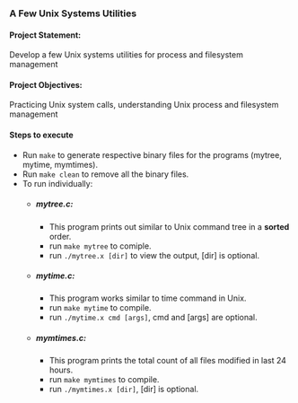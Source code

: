 ### A Few Unix Systems Utilities

#### Project Statement: 
Develop a few Unix systems utilities for process and filesystem management

#### Project Objectives: 
Practicing Unix system calls, understanding Unix process and filesystem management

#### Steps to execute
- Run `make` to generate respective binary files for the programs (mytree, mytime, mymtimes).
- Run `make clean` to remove all the binary files.
- To run individually:
    - ##### mytree.c: 
        - This program prints out similar to Unix command tree in a <b>sorted</b> order.
        - run `make mytree` to comiple.
        - run `./mytree.x [dir]` to view the output, [dir] is optional.

    - ##### mytime.c:
        - This program works similar to time command in Unix.
        - run `make mytime` to compile.
        - run `./mytime.x cmd [args]`, cmd and [args] are optional.

    - ##### mymtimes.c:
        - This program prints the total count of all files modified in last 24 hours.
        - run `make mymtimes` to compile.
        - run `./mymtimes.x [dir]`, [dir] is optional.



